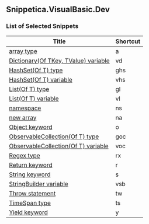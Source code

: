 ﻿## Snippetica.VisualBasic.Dev

### List of Selected Snippets

Title | Shortcut
----- | --------
[array type](_AutoGenerated/ArrayOfTType.snippet)|a
[Dictionary\(Of TKey, TValue\) variable](_AutoGenerated/DictionaryOfTKeyTValueVariable.snippet)|vd
[HashSet\(Of T\) type](_AutoGenerated/HashSetOfTType.snippet)|ghs
[HashSet\(Of T\) variable](_AutoGenerated/HashSetOfTVariable.snippet)|vhs
[List\(Of T\) type](_AutoGenerated/ListOfTType.snippet)|gl
[List\(Of T\) variable](_AutoGenerated/ListOfTVariable.snippet)|vl
[namespace](Namespace.snippet)|ns
[new array ](_AutoGenerated/NewArrayOfT.snippet)|na
[Object keyword](ObjectKeyword.snippet)|o
[ObservableCollection\(Of T\) type](_AutoGenerated/ObservableCollectionOfTType.snippet)|goc
[ObservableCollection\(Of T\) variable](_AutoGenerated/ObservableCollectionOfTVariable.snippet)|voc
[Regex type](Regex.snippet)|rx
[Return keyword](ReturnKeyword.snippet)|r
[String keyword](StringKeyword.snippet)|s
[StringBuilder variable](StringBuilderVariable.snippet)|vsb
[Throw statement](ThrowStatement.snippet)|tw
[TimeSpan type](TimeSpanType.snippet)|ts
[Yield keyword](YieldKeyword.snippet)|y
